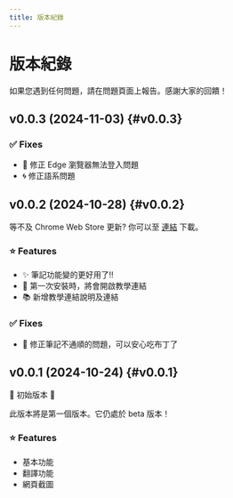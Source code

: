 ```yaml
---
title: 版本紀錄
---
```


# 版本紀錄

如果您遇到任何問題，請在問題頁面上報告。感謝大家的回饋！

## v0.0.3 (2024-11-03) {#v0.0.3}

<!-- 等不及 Chrome Web Store 更新? 你可以至 <a href="/downloads/v0.0.3.crx" target="_blank">連結</a> 下載。 -->

### ✅ Fixes
  - 🤖 修正 Edge 瀏覽器無法登入問題
  - 🌀 修正語系問題

## v0.0.2 (2024-10-28) {#v0.0.2}

等不及 Chrome Web Store 更新? 你可以至 <a href="/downloads/v0.0.2.crx" target="_blank">連結</a> 下載。

### ⭐️ Features
  - ✨ 筆記功能變的更好用了!!
  - 🎁 第一次安裝時，將會開啟教學連結
  - 📚 新增教學連結說明及連結

### ✅ Fixes
  - 🍮 修正筆記不通順的問題，可以安心吃布丁了

## v0.0.1 (2024-10-24) {#v0.0.1}

🎉 初始版本 🎉

此版本將是第一個版本。它仍處於 beta 版本！

### ⭐️ Features
  - 基本功能
  - 翻譯功能
  - 網頁截圖
